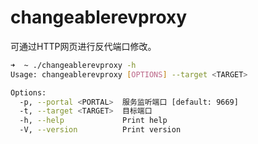 # changeablerevproxy

可通过HTTP网页进行反代端口修改。

```bash
➜  ~ ./changeablerevproxy -h
Usage: changeablerevproxy [OPTIONS] --target <TARGET>

Options:
  -p, --portal <PORTAL>  服务监听端口 [default: 9669]
  -t, --target <TARGET>  目标端口
  -h, --help             Print help
  -V, --version          Print version
```

